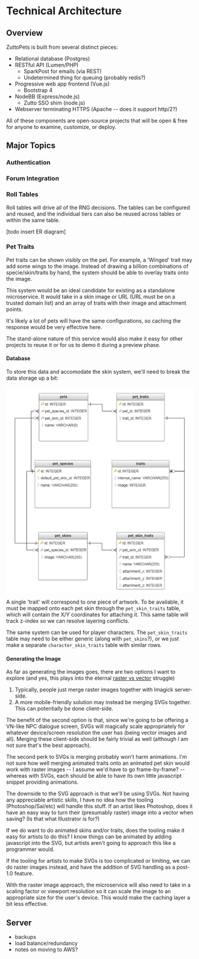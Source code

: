 # Technical Architecture
## Overview
ZuttoPets is built from several distinct pieces:

- Relational database (Postgres)
- RESTful API (Lumen/PHP)
	- SparkPost for emails (via REST)
	- Undetermined thing for queuing (probably redis?)
- Progressive web app frontend (Vue.js)
	- Bootstrap 4
- NodeBB (Express/node.js)
	- Zutto SSO shim (node.js)
- Webserver terminating HTTPS (Apache -- does it support http/2?)

All of these components are open-source projects that will be open & free for anyone to examine, customize, or deploy.

## Major Topics
### Authentication
### Forum Integration
### Roll Tables
Roll tables will drive all of the RNG decisions. The tables can be configured and reused, and the individual tiers can also be reused across tables or within the same table.

[todo insert ER diagram]

### Pet Traits
Pet traits can be shown visibly on the pet. For example, a 'Winged' trait may add some wings to the image. Instead of drawing a billion combinations of specie/skin/traits by hand, the system should be able to overlay traits onto the image.

This system would be an ideal candidate for existing as a standalone microservice. It would take in a skin image or URL (URL must be on a trusted domain list) and an array of traits with their image and attachment points.

It's likely a lot of pets will have the same configurations, so caching the response would be very effective here.

The stand-alone nature of this service would also make it easy for other projects to reuse it or for us to demo it during a preview phase.

#### Database
To store this data and accomodate the skin system, we'll need to break the data storage up a bit:

![Trait ER diagram](figures/trait_data_storage.png)

A single 'trait' will correspond to one piece of artwork. To be available, it must be mapped onto each pet skin through the `pet_skin_traits` table, which will contain the X/Y coordinates for attaching it. This same table will track z-index so we can resolve layering conflicts.

The same system can be used for player characters. The `pet_skin_traits` table may need to be either generic (along with `pet_skins`?), or we just make a separate `character_skin_traits` table with similar rows.

#### Generating the Image
As far as generating the images goes, there are two options I want to explore (and yes, this plays into the eternal [raster vs vector](https://designshack.net/articles/layouts/vector-vs-raster-what-do-i-use/) struggle)

1. Typically, people just merge raster images together with Imagick server-side.
1. A more mobile-friendly solution may instead be merging SVGs together. This can potentially be done client-side.

The benefit of the second option is that, since we're going to be offering a VN-like NPC dialogue screen, SVGs will magically scale appropriately for whatever device/screen resolution the user has (being vector images and all). Merging these client-side should be fairly trivial as well (although I am not sure that's the best approach).

The second perk to SVGs is merging probably won't harm animations. I'm not sure how well merging animated traits onto an animated pet skin would work with raster images -- I assume we'd have to go frame-by-frame? -- whereas with SVGs, each should be able to have its own little javascript snippet providing animations.

The downside to the SVG approach is that we'll be using SVGs. Not having any appreciable artistic skills, I have no idea how the tooling (Photoshop/Sai/etc) will handle this stuff. If an artist likes Photoshop, does it have an easy way to turn their (presumably raster) image into a vector when saving? (Is that what Illustrator is for?)

If we do want to do animated skins and/or traits, does the tooling make it easy for artists to do this? I know things can be animated by adding javascript into the SVG, but artists aren't going to approach this like a programmer would.

If the tooling for artists to make SVGs is too complicated or limiting, we can do raster images instead, and have the addition of SVG handling as a post-1.0 feature.

With the raster image approach, the microservice will also need to take in a scaling factor or viewport resolution so it can scale the image to an appropriate size for the user's device. This would make the caching layer a bit less effective.

## Server
- backups
- load balance/redundancy
- notes on moving to AWS?
